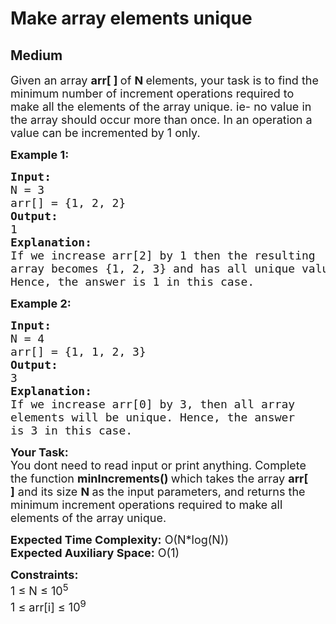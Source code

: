 # Make array elements unique
## Medium
<div class="problems_problem_content__Xm_eO" bis_skin_checked="1"><p><span style="font-size:18px">Given an array <strong>arr[ ]&nbsp;</strong>of <strong>N&nbsp;</strong>elements, your task is to find the minimum number of increment operations required to make all the elements of the array unique. ie- no value in the array should occur more than once. In an operation a value can be incremented by 1 only.</span></p>

<p><span style="font-size:18px"><strong>Example 1:</strong></span></p>

<pre><span style="font-size:18px"><strong>Input:</strong>
N = 3
arr[] = {1, 2, 2}
<strong>Output:</strong>
1
<strong>Explanation:</strong>
If we increase arr[2] by 1 then the resulting 
array becomes {1, 2, 3} and has all unique values.
Hence, the answer is 1 in this case.</span></pre>

<p><span style="font-size:18px"><strong>Example 2:</strong></span></p>

<pre><span style="font-size:18px"><strong>Input: </strong>
N = 4
arr[] = {1, 1, 2, 3}
<strong>Output:</strong>
3
<strong>Explanation: </strong>
If we increase arr[0] by 3, then all array
elements will be unique. Hence, the answer 
is 3 in this case.</span></pre>

<p><span style="font-size:18px"><strong>Your Task:</strong><br>
You dont need to read input or print anything.&nbsp;Complete the function <strong>minIncrements() </strong>which takes the array <strong>arr[ ]</strong>&nbsp;and its size&nbsp;<strong>N&nbsp;</strong>as the input parameters, and returns the minimum increment operations required to make all elements of the array unique.</span></p>

<p><span style="font-size:18px"><strong>Expected Time Complexity:</strong>&nbsp;O(N*log(N))<br>
<strong>Expected Auxiliary Space:</strong>&nbsp;O(1)</span></p>

<p><span style="font-size:18px"><strong>Constraints:</strong><br>
1 ≤ N&nbsp;≤ 10<sup>5&nbsp;</sup><br>
1 ≤ arr[i] ≤ 10<sup>9</sup></span></p>
</div>
